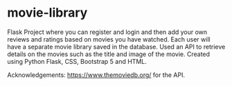 # movie-library

Flask Project where you can register and login and then add your own reviews and ratings based on movies you have watched. Each user will have a separate movie library saved in the database. Used an API to retrieve details on the movies such as the title and image of the movie. Created using Python Flask, CSS, Bootstrap 5 and HTML. 

Acknowledgements: https://www.themoviedb.org/ for the API.
